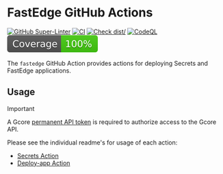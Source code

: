 # FastEdge GitHub Actions

[![GitHub Super-Linter](https://github.com/gcore-github-actions/fastedge/actions/workflows/linter.yml/badge.svg)](https://github.com/gcore-github-actions/fastedge/actions/workflows/linter.yml)
[![CI](https://github.com/gcore-github-actions/fastedge/actions/workflows/ci.yml/badge.svg)](https://github.com/gcore-github-actions/fastedge/actions/workflows/ci.yml)
[![Check dist/](https://github.com/gcore-github-actions/fastedge/actions/workflows/check-dist.yml/badge.svg)](https://github.com/gcore-github-actions/fastedge/actions/workflows/check-dist.yml)
[![CodeQL](https://github.com/gcore-github-actions/fastedge/actions/workflows/codeql-analysis.yml/badge.svg)](https://github.com/gcore-github-actions/fastedge/actions/workflows/codeql-analysis.yml)
[![Coverage](./badges/coverage.svg)](./badges/coverage.svg)

The `fastedge` GitHub Action provides actions for deploying Secrets and FastEdge
applications.

## Usage

> [!IMPORTANT]
>
> A Gcore
> [permanent API token](https://gcore.com/docs/account-settings/create-use-or-delete-a-permanent-api-token)
> is required to authorize access to the Gcore API.

Please see the individual readme's for usage of each action:

- [Secrets Action](./secrets/SECRETS.md)
- [Deploy-app Action](./deploy-app/DEPLOY-APP.md)
